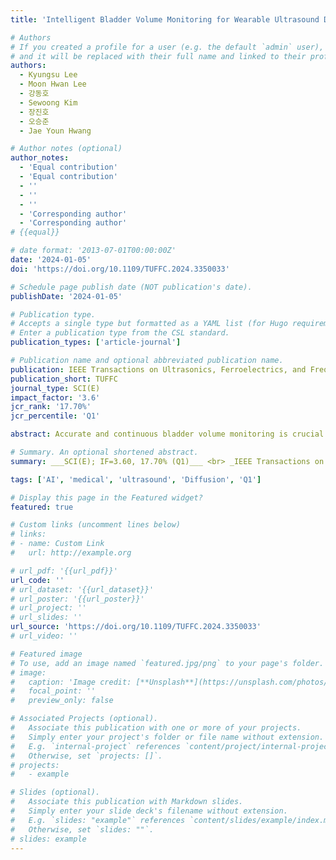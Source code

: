 ```yaml
---
title: 'Intelligent Bladder Volume Monitoring for Wearable Ultrasound Devices: Enhancing Accuracy through Deep Learning-based Coarse-to-Fine Shape Estimation'

# Authors
# If you created a profile for a user (e.g. the default `admin` user), write the username (folder name) here
# and it will be replaced with their full name and linked to their profile.
authors:
  - Kyungsu Lee
  - Moon Hwan Lee
  - 강동호
  - Sewoong Kim
  - 장진호
  - 오승준
  - Jae Youn Hwang

# Author notes (optional)
author_notes:
  - 'Equal contribution'
  - 'Equal contribution'
  - ''
  - ''
  - ''
  - 'Corresponding author'
  - 'Corresponding author'
# {{equal}}

# date format: '2013-07-01T00:00:00Z'
date: '2024-01-05'
doi: 'https://doi.org/10.1109/TUFFC.2024.3350033'

# Schedule page publish date (NOT publication's date).
publishDate: '2024-01-05'

# Publication type.
# Accepts a single type but formatted as a YAML list (for Hugo requirements).
# Enter a publication type from the CSL standard.
publication_types: ['article-journal']

# Publication name and optional abbreviated publication name.
publication: IEEE Transactions on Ultrasonics, Ferroelectrics, and Frequency Control
publication_short: TUFFC
journal_type: SCI(E)
impact_factor: '3.6'
jcr_rank: '17.70%'
jcr_percentile: 'Q1'

abstract: Accurate and continuous bladder volume monitoring is crucial for managing urinary dysfunctions. Wearable ultrasound devices offer a solution by enabling non-invasive and real-time monitoring. Previous studies have limitations in power consumption and computation cost or quantitative volume estimation capability. To alleviate this, we present a novel pipeline that effectively integrates conventional feature extraction and deep learning to achieve continuous quantitative bladder volume monitoring efficiently. Particularly, in the proposed pipeline, bladder shape is coarsely estimated by a simple bladder wall detection algorithm in wearable devices, and the bladder wall coordinates are wirelessly transferred to an external server. Subsequently, a roughly estimated bladder shape from the wall coordinates is refined in an external server with a diffusion-based model. With this approach, power consumption and computation costs on wearable devices remained low, while fully harnessing the potential of deep learning for accurate shape estimation. To evaluate the proposed pipeline, we collected a dataset of bladder ultrasound images and RF signals from 250 patients. By simulating data acquisition from wearable devices using the dataset, we replicated real-world scenarios and validated the proposed method within these scenarios. Experimental results exhibit superior improvements, including +9.32% of IoU value in 2D segmentation and -22.06 of RMSE in bladder volume regression compared to state-of-the-art performance from alternative methods, emphasizing the potential of this approach in continuous bladder volume monitoring in clinical settings. Therefore, this study effectively bridges the gap between accurate bladder volume estimation and the practical deployment of wearable ultrasound devices, promising improved patient care and quality of life.

# Summary. An optional shortened abstract.
summary: ___SCI(E); IF=3.60, 17.70% (Q1)___ <br> _IEEE Transactions on Ultrasonics, Ferroelectrics, and Frequency Control (TUFFC, 2024, Early Access)_

tags: ['AI', 'medical', 'ultrasound', 'Diffusion', 'Q1']

# Display this page in the Featured widget?
featured: true

# Custom links (uncomment lines below)
# links:
# - name: Custom Link
#   url: http://example.org

# url_pdf: '{{url_pdf}}'
url_code: ''
# url_dataset: '{{url_dataset}}'
# url_poster: '{{url_poster}}'
# url_project: ''
# url_slides: ''
url_source: 'https://doi.org/10.1109/TUFFC.2024.3350033'
# url_video: ''

# Featured image
# To use, add an image named `featured.jpg/png` to your page's folder.
# image:
#   caption: 'Image credit: [**Unsplash**](https://unsplash.com/photos/pLCdAaMFLTE)'
#   focal_point: ''
#   preview_only: false

# Associated Projects (optional).
#   Associate this publication with one or more of your projects.
#   Simply enter your project's folder or file name without extension.
#   E.g. `internal-project` references `content/project/internal-project/index.md`.
#   Otherwise, set `projects: []`.
# projects:
#   - example

# Slides (optional).
#   Associate this publication with Markdown slides.
#   Simply enter your slide deck's filename without extension.
#   E.g. `slides: "example"` references `content/slides/example/index.md`.
#   Otherwise, set `slides: ""`.
# slides: example
---
```

